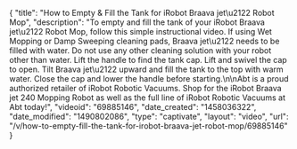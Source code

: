 {
    "title": "How to Empty & Fill the Tank for iRobot Braava jet\u2122 Robot Mop",
    "description": "To empty and fill the tank of your iRobot Braava jet\u2122 Robot Mop, follow this simple instructional video. If using Wet Mopping or Damp Sweeping cleaning pads, Braava jet\u2122 needs to be filled with water. Do not use any other cleaning solution with your robot other than water. Lift the handle to find the tank cap. Lift and swivel the cap to open. Tilt Braava jet\u2122 upward and fill the tank to the top with warm water. Close the cap and lower the handle before starting.\n\nAbt is a proud authorized retailer of iRobot Robotic Vacuums. Shop for the iRobot Braava jet 240 Mopping Robot as well as the full line of iRobot Robotic Vacuums at Abt today!",
    "videoid": "69885146",
    "date_created": "1458036322",
    "date_modified": "1490802086",
    "type": "captivate",
    "layout": "video",
    "url": "\/v\/how-to-empty-fill-the-tank-for-irobot-braava-jet-robot-mop\/69885146"
}